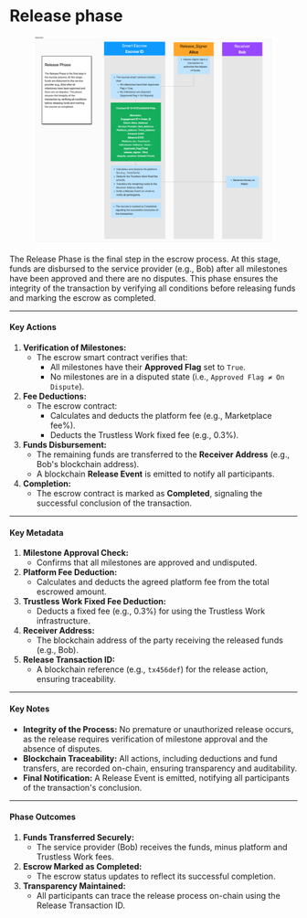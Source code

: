 # Release phase

<figure><img src="../../.gitbook/assets/release_phase.png" alt=""><figcaption></figcaption></figure>

The Release Phase is the final step in the escrow process. At this stage, funds are disbursed to the service provider (e.g., Bob) after all milestones have been approved and there are no disputes. This phase ensures the integrity of the transaction by verifying all conditions before releasing funds and marking the escrow as completed.

***

#### **Key Actions**

1. **Verification of Milestones:**
   * The escrow smart contract verifies that:
     * All milestones have their **Approved Flag** set to `True`.
     * No milestones are in a disputed state (i.e., `Approved Flag ≠ On Dispute`).
2. **Fee Deductions:**
   * The escrow contract:
     * Calculates and deducts the platform fee (e.g., Marketplace fee%).
     * Deducts the Trustless Work fixed fee (e.g., 0.3%).
3. **Funds Disbursement:**
   * The remaining funds are transferred to the **Receiver Address** (e.g., Bob's blockchain address).
   * A blockchain **Release Event** is emitted to notify all participants.
4. **Completion:**
   * The escrow contract is marked as **Completed**, signaling the successful conclusion of the transaction.

***

#### **Key Metadata**

1. **Milestone Approval Check:**
   * Confirms that all milestones are approved and undisputed.
2. **Platform Fee Deduction:**
   * Calculates and deducts the agreed platform fee from the total escrowed amount.
3. **Trustless Work Fixed Fee Deduction:**
   * Deducts a fixed fee (e.g., 0.3%) for using the Trustless Work infrastructure.
4. **Receiver Address:**
   * The blockchain address of the party receiving the released funds (e.g., Bob).
5. **Release Transaction ID:**
   * A blockchain reference (e.g., `tx456def`) for the release action, ensuring traceability.

***

#### **Key Notes**

* **Integrity of the Process:** No premature or unauthorized release occurs, as the release requires verification of milestone approval and the absence of disputes.
* **Blockchain Traceability:** All actions, including deductions and fund transfers, are recorded on-chain, ensuring transparency and auditability.
* **Final Notification:** A Release Event is emitted, notifying all participants of the transaction's conclusion.

***

#### **Phase Outcomes**

1. **Funds Transferred Securely:**
   * The service provider (Bob) receives the funds, minus platform and Trustless Work fees.
2. **Escrow Marked as Completed:**
   * The escrow status updates to reflect its successful completion.
3. **Transparency Maintained:**
   * All participants can trace the release process on-chain using the Release Transaction ID.
